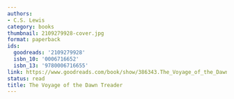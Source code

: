 ```yaml
---
authors:
- C.S. Lewis
category: books
thumbnail: 2109279928-cover.jpg
format: paperback
ids:
  goodreads: '2109279928'
  isbn_10: '0006716652'
  isbn_13: '9780006716655'
link: https://www.goodreads.com/book/show/386343.The_Voyage_of_the_Dawn_Treader
status: read
title: The Voyage of the Dawn Treader
---
```

